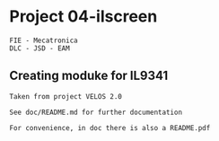 
#   Project 04-ilscreen

    FIE - Mecatronica
    DLC - JSD - EAM


##  Creating moduke for IL9341

    Taken from project VELOS 2.0

    See doc/README.md for further documentation

    For convenience, in doc there is also a README.pdf







